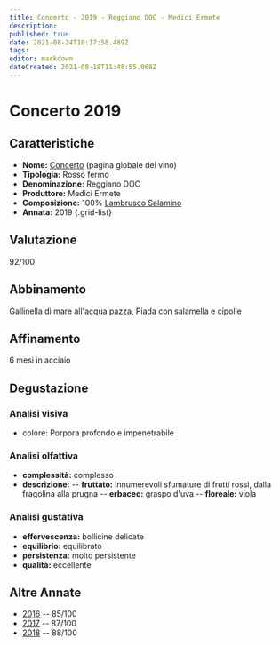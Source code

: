 ```yaml
---
title: Concerto - 2019 - Reggiano DOC - Medici Ermete
description: 
published: true
date: 2021-08-24T10:17:58.489Z
tags: 
editor: markdown
dateCreated: 2021-08-18T11:48:55.068Z
---
```


# Concerto 2019

## Caratteristiche
- **Nome:** [Concerto](/vini/Italia/Emilia/Medici-Ermete/Concerto/scheda-globale) (pagina globale del vino) 
- **Tipologia:** Rosso fermo
- **Denominazione:** Reggiano DOC 
- **Produttore:** Medici Ermete 
- **Composizione:** 100% [Lambrusco Salamino](/vitigni/bacca-nera/lambrusco-salamino)
- **Annata:** 2019
{.grid-list}

## Valutazione

<span class="valutazione">92/100</span>

## Abbinamento
Gallinella di mare all'acqua pazza, Piada con salamella e cipolle

## Affinamento
6 mesi in acciaio 

## Degustazione

### Analisi visiva
- colore: Porpora profondo e impenetrabile

### Analisi olfattiva
- **complessità:**  complesso
- **descrizione:** 
-- **fruttato:** innumerevoli sfumature di frutti rossi, dalla fragolina alla prugna
-- **erbaceo:** graspo d'uva
-- **floreale:** viola

### Analisi gustativa
- **effervescenza:** bollicine delicate
- **equilibrio:** equilibrato
- **persistenza:** molto persistente
- **qualità:** eccellente

## Altre Annate
- [2016](/vini/Italia/Emilia/Medici-Ermete/Concerto/2016) -- 85/100
- [2017](/vini/Italia/Emilia/Medici-Ermete/Concerto/2017) -- 87/100
- [2018](/vini/Italia/Emilia/Medici-Ermete/Concerto/2018) -- 88/100
 